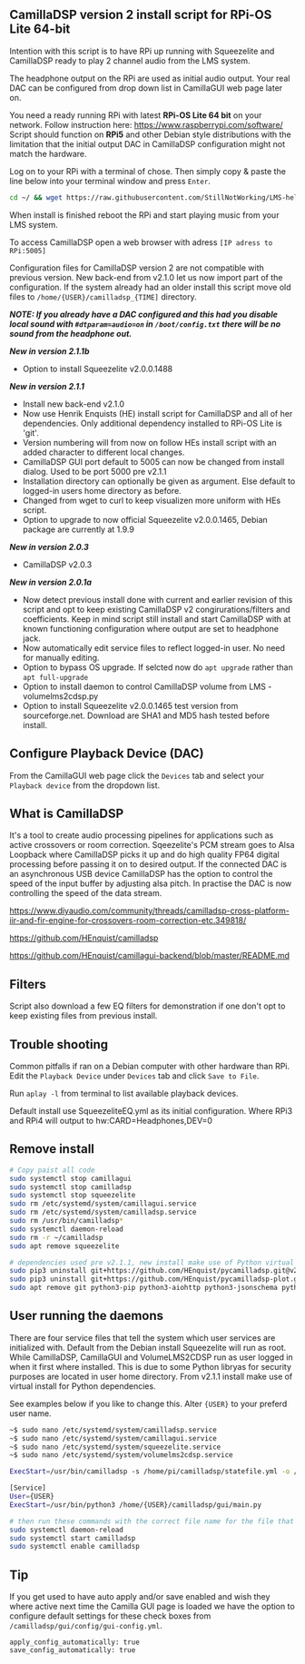 ## CamillaDSP version 2 install script for RPi-OS Lite 64-bit
Intention with this script is to have RPi up running with Squeezelite and CamillaDSP ready to play 2 channel audio from the LMS system.

The headphone output on the RPi are used as initial audio output. Your real DAC can be configured from drop down list in CamillaGUI web page later on.

You need a ready running RPi with latest **RPi-OS Lite 64 bit** on your network. Follow instruction here: https://www.raspberrypi.com/software/
Script should function on **RPi5** and other Debian style distributions with the limitation that the initial output DAC in CamillaDSP configuration might not match the hardware.

Log on to your RPi with a terminal of chose.
Then simply copy & paste the line below into your terminal window and press `Enter`.
```bash
cd ~/ && wget https://raw.githubusercontent.com/StillNotWorking/LMS-helper-script/main/camilladsp/installcamilladsp.sh && bash ./installcamilladsp.sh


```

When install is finished reboot the RPi and start playing music from your LMS system.

To access CamillaDSP open a web browser with adress `[IP adress to RPi:5005]`

Configuration files for CamillaDSP version 2 are not compatible with previous version. New back-end from v2.1.0 let us now import part of the configuration. If the system already had an older install this script move old files to `/home/{USER}/camilladsp_{TIME]` directory.

***NOTE: If you already have a DAC configured and this had you disable local sound with `#dtparam=audio=on` in `/boot/config.txt` there will be no sound from the headphone out.***

***New in version 2.1.1b***
+ Option to install Squeezelite v2.0.0.1488

***New in version 2.1.1***
+ Install new back-end v2.1.0
+ Now use Henrik Enquists (HE) install script for CamillaDSP and all of her dependencies. Only additional dependency installed to RPi-OS Lite is 'git'.
+ Version numbering will from now on follow HEs install script with an added character to different local changes.
+ CamillaDSP GUI port default to 5005 can now be changed from install dialog. Used to be port 5000 pre v2.1.1
+ Installation directory can optionally be given as argument. Else default to logged-in users home directory as before.
+ Changed from wget to curl to keep visualizen more uniform with HEs script.
+ Option to upgrade to now official Squeezelite v2.0.0.1465, Debian package are currently at 1.9.9

***New in version 2.0.3***
+ CamillaDSP v2.0.3

***New in version 2.0.1a***
+ Now detect previous install done with current and earlier revision of this script and opt to keep existing CamillaDSP v2 congirurations/filters and coefficients. Keep in mind script still install and start CamillaDSP with at known functioning configuration where output are set to headphone jack.
+ Now automatically edit service files to reflect logged-in user. No need for manually editing.
+ Option to bypass OS upgrade. If selcted now do `apt upgrade` rather than `apt full-upgrade`
+ Option to install daemon to control CamillaDSP volume from LMS - volumelms2cdsp.py
+ Option to install Squeezelite v2.0.0.1465 test version from sourceforge.net. Download are SHA1 and MD5 hash tested before install.

## Configure Playback Device (DAC)
From the CamillaGUI web page click the `Devices` tab and select your `Playback device` from the dropdown list.

## What is CamillaDSP
It's a tool to create audio processing pipelines for applications such as active crossovers or room correction. Sqeezelite's PCM stream goes to Alsa Loopback where CamillaDSP picks it up and do high quality FP64 digital processing before passing it on to desired output.
If the connected DAC is an asynchronous USB device CamillaDSP has the option to control the speed of the input buffer by adjusting alsa pitch. In practise the DAC is now controlling the speed of the data stream.

https://www.diyaudio.com/community/threads/camilladsp-cross-platform-iir-and-fir-engine-for-crossovers-room-correction-etc.349818/

https://github.com/HEnquist/camilladsp

https://github.com/HEnquist/camillagui-backend/blob/master/README.md

## Filters
Script also download a few EQ filters for demonstration if one don't opt to keep existing files from previous install.

## Trouble shooting
Common pitfalls if ran on a Debian computer with other hardware than RPi.
Edit the `Playback Device` under `Devices` tab and click `Save to File`. 

Run `aplay -l` from terminal to list available playback devices.

Default install use SqueezeliteEQ.yml as its initial configuration. Where RPi3 and RPi4 will output to hw:CARD=Headphones,DEV=0

## Remove install
```bash
# Copy paist all code
sudo systemctl stop camillagui
sudo systemctl stop camilladsp
sudo systemctl stop squeezelite
sudo rm /etc/systemd/system/camillagui.service
sudo rm /etc/systemd/system/camilladsp.service
sudo rm /usr/bin/camilladsp*
sudo systemctl daemon-reload
sudo rm -r ~/camilladsp
sudo apt remove squeezelite

# dependencies used pre v2.1.1, new install make use of Python virtual env
sudo pip3 uninstall git+https://github.com/HEnquist/pycamilladsp.git@v2.0.0
sudo pip3 uninstall git+https://github.com/HEnquist/pycamilladsp-plot.git@$v2.0.0
sudo apt remove git python3-pip python3-aiohttp python3-jsonschema python3-numpy python3-matplotlib

```
## User running the daemons
There are four service files that tell the system which user services are initialized with.
Default from the Debian install Squeezelite will run as root. While CamillaDSP, CamillaGUI and VolumeLMS2CDSP run as user logged in when it first where installed. This is due to some Python libryas for security purposes are located in user home directory. From v2.1.1 install make use of virtual install for Python dependencies.

See examples below if you like to change this. Alter `{USER}` to your preferd user name.
```bash
~$ sudo nano /etc/systemd/system/camilladsp.service
~$ sudo nano /etc/systemd/system/camillagui.service
~$ sudo nano /etc/systemd/system/squeezelite.service
~$ sudo nano /etc/systemd/system/volumelms2cdsp.service

ExecStart=/usr/bin/camilladsp -s /home/pi/camilladsp/statefile.yml -o /home/pi/camilladsp/camilladsp.log -l error -p 1234

[Service]
User={USER}
ExecStart=/usr/bin/python3 /home/{USER}/camilladsp/gui/main.py

# then run these commands with the correct file name for the file that where altered.
sudo systemctl daemon-reload
sudo systemctl start camilladsp
sudo systemctl enable camilladsp

```
## Tip
If you get used to have auto apply and/or save enabled and wish they where active next time the Camilla GUI page is loaded we have the option to configure default settings for these check boxes from `/camilladsp/gui/config/gui-config.yml`. 
```
apply_config_automatically: true
save_config_automatically: true
```